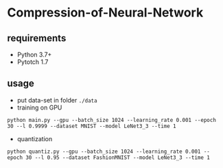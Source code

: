 # Compression-of-Neural-Network
## requirements
- Python 3.7+
- Pytotch 1.7
## usage
- put data-set in folder ```./data``` 
- training on GPU
```
python main.py --gpu --batch_size 1024 --learning_rate 0.001 --epoch 30 --l 0.9999 --dataset MNIST --model LeNet3_3 --time 1
```
- quantization
```
python quantiz.py --gpu --batch_size 1024 --learning_rate 0.001 --epoch 30 --l 0.95 --dataset FashionMNIST --model LeNet3_3 --time 1
```

